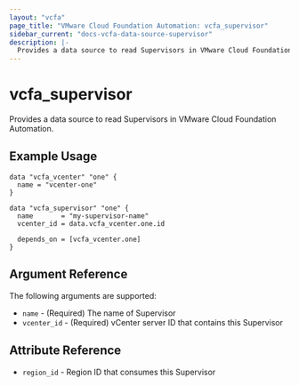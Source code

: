 ```yaml
---
layout: "vcfa"
page_title: "VMware Cloud Foundation Automation: vcfa_supervisor"
sidebar_current: "docs-vcfa-data-source-supervisor"
description: |-
  Provides a data source to read Supervisors in VMware Cloud Foundation Automation.
---
```


# vcfa\_supervisor

Provides a data source to read Supervisors in VMware Cloud Foundation Automation.

## Example Usage

```hcl
data "vcfa_vcenter" "one" {
  name = "vcenter-one"
}

data "vcfa_supervisor" "one" {
  name       = "my-supervisor-name"
  vcenter_id = data.vcfa_vcenter.one.id

  depends_on = [vcfa_vcenter.one]
}
```

## Argument Reference

The following arguments are supported:

* `name` - (Required) The name of Supervisor
* `vcenter_id` - (Required) vCenter server ID that contains this Supervisor

## Attribute Reference

* `region_id` - Region ID that consumes this Supervisor
